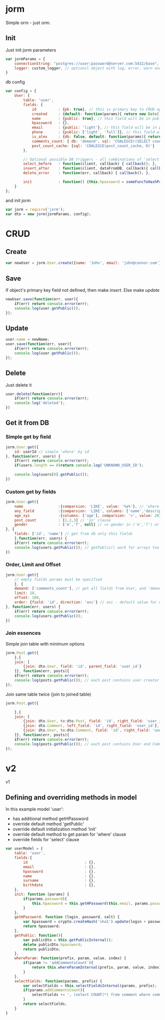 jorm
====

Simple orm - just orm.

## Init

Just init jorm parameters

```javascript
var jormParams = {
	connectionString: "postgres://user:password@server.com:5432/base", // required
	logger: custom_logger, // optionsl object with log, error, warn and info methods
}
```

db config
```javascript
var config = {
	User: {
		table: 'user',
		fields: {
			id			: {pk: true}, // this is primary key to CRUD operations
			created		: {default: function(params){ return new Date() }}, // field allows auto init default values
			name		: {public: true}, // this field will be in public object by .getPublic() method
			hpassword	: {},
			email		: {public: 'light'}, // this field will be in public object by .getPublic() and .getPublic('light') method
			phone		: {public: ['light', 'full']}, // this field will be in public object by .getPublic(), .getPublic('light') and .getPublic('full') method
			is_alex		: {db: false, default: function(params){ return params.name == 'Alex' }}, // this field will be ignored in all db CRUD operations, but will be filled while user object created
			comments_count: { db: 'demand', sql: 'COALESCE((SELECT count(*) FROM comment WHERE comment.user_id = "user".id),0)' }, // this field including in query by demand
			post_count_cache: {sql: 'COALESCE(post_count_cache, 0)'}
		},

		// Optional possible DB triggers - all combinations of 'select', 'insert', 'update', 'delete' commands, and 'after', 'before', 'error' events
		select_before	: function(client, callback) { callback(); },
		insert_after	: function(client, dataFromDB, callback){ callback(null, dataFromDB); },
		delete_error	: function(err, callback) { callback(); },

		init 			: function() {this.hpassword = someFuncToHashPass(this.email, this.password)} // called after object created
	}
};
```

and init jorm
```javascript
var jorm = require('jorm');
var dto = new jorm(jormParams, config);
```

# CRUD
## Create
```javascript
var newUser = jorm.User.create({name: 'John', email: 'john@connor.com'})
```

## Save

If object's primary key field not defined, then make *insert*. Else make *update*

```javascript
newUser.save(function(err, user){
	if(err) return console.error(err);
	console.log(user.getPublic());
});
```

## Update

```javascript
user.name = newName;
user.save(function(err, user){
	if(err) return console.error(err);
	console.log(user.getPublic());
});
```

## Delete
Just delete it
```javascript
user.delete(function(err){
	if(err) return console.error(err);
	console.log('deleted');
})
```

## Get it from DB

### Simple get by field
```javascript
jorm.User.get({
	id: userId // simple 'where' by id
}, function(err, users) {
	if(err) return console.error(err);
	if(users.length == 0)return console.log('UNKNOWN_USER_ID');
	
	console.log(users[0].getPublic());
})
```


### Custom get by fields

```javascript
jorm.User.get({
	name 				:{comparsion: 'LIKE', value: '%a%'}, // 'where' by custom comparsion
	any_field			:{comparsion: 'LIKE', columns: ['name','description'], value: '%b%'} // LIKE over name+description with "OR" clause
	age_xyz				:{columns: ['age'], comparsion: '>', value: 20},	// 'columns' fields override key,  ...
	post_count			: [1,2,3] // 'in' clause
	gender				: ['m','f', null] // => gender in ('m','f') or gender is null
}, {
	fields: ['id', 'name'] // get from db only this fields
	},function(err, users) {
	if(err) return console.error(err);
	console.log(users.getPublic()); // getPublic() work for arrays too
})
```


### Order, Limit and Offset 

```javascript
jorm.User.get({
	// empty fields params must be specified
	}, {
	demand: ['comments_count'], // get all fields from User, and 'demand' fields
	limit: 10,
	offset: 100,
	order: {field: 'id', direction: 'asc'} // asc - default value for direction
}, function(err, users) {
	if(err) return console.error(err);
	console.log(users.getPublic());
})
```


### Join essences

Simple join table with minimum options
```javascript
jorm.Post.get({
	},{
	join: [
		{join: dto.User, field: 'id', parent_field: 'user_id'}
	]}, function(err, posts){
	if(err) return console.error(err);
	console.log(posts.getPublic()); // each post contains user creator
});
```

Join same table twice (join to joined table)
```javascript
jorm.Post.get({

	},{
	join: [
		{join: dto.User, to:dto.Post, field: 'id', right_field: 'user_id'},
		{join: dto.Comment, left_field: 'id', right_field: 'user_id'}, // if 'to' omitted, main essence implied (Post in this example)
		{join: dto.User, to:dto.Comment, field: 'id', right_field: 'user_id'}
	]}, function(err, posts){
	if(err) return console.error(err);
	console.log(posts.getPublic()); // each post contains User and Comment fields, each Comment contains User itself
});
```




v2
=========================
v1





## Defining and overriding methods in model

In this example model 'user':
- has additional method getHPassword
- override default method 'getPublic'
- override default initialization method 'init'
- override default method to get param for 'where' clause 
- override fields for 'select' clause

```javascript
var userModel = {
	table: 'user',
	fields:{
		id 							: {},
		email						: {},
		hpassword					: {},
		name						: {},
		surname						: {},
		birthdate					: {},
	},
	init: function (params) {
		if(params.password){
			this.hpassword = this.getHPassword(this.email, params.password, 'salt_example');
		}
	},
	getHPassword: function (login, password, salt) {
		var hpassword = crypto.createHash('sha1').update(login + password + salt).digest('hex');
		return hpassword;
	},
	getPublic: function(){
		var publicDto = this.getPublicInternal();
		delete publicDto.hpassword;
		return publicDto;
	},
	whereParam: function(prefix, param, value, index) {
		if(param != 'addCommentsCount'){
			return this.whereParamInternal(prefix, param, value, index);
		}
	},
	selectFields: function(params, prefix) {
		var selectFields = this.selectFieldsInternal(params, prefix);
		if(params.addCommentsCount){
			selectFields += ', (select COUNT(*) from comment where comment.post_id = post.id) as commentsCount';
		}
		return selectFields;
	}
}
```
